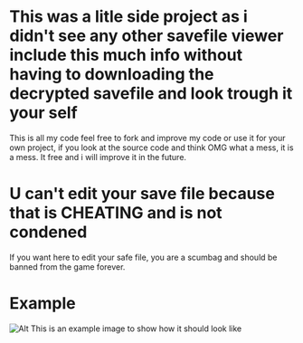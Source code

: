 # This was a litle side project as i didn't see any other savefile viewer include this much info without having to downloading the decrypted savefile and look trough it your self
This is all my code feel free to fork and improve my code or use it for your own project, if you look at the source code and think OMG what a mess, it is a mess. It free and i will improve it in the future.

# U can't edit your save file because that is CHEATING and is not condened
If you want here to edit your safe file, you are a scumbag and should be banned from the game forever.

# Example
![Alt This is an example image to show how it should look like](https://cdn.discordapp.com/attachments/1081282756224499752/1297157537166131210/image.png?ex=6714e798&is=67139618&hm=96bf394966225687ae9efc64d3164dfe66de4b5831b985260a0ffc251b734c2f&)
